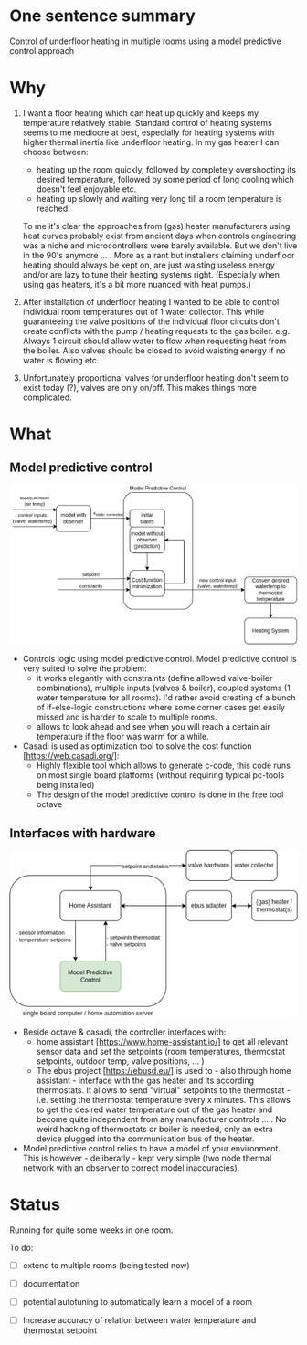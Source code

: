# One sentence summary
Control of underfloor heating in multiple rooms using a model predictive control approach

# Why

1. I want a floor heating which can heat up quickly and keeps my temperature relatively stable.
Standard control of heating systems seems to me mediocre at best, especially for heating systems with higher thermal inertia like underfloor heating.
In my gas heater I can choose between:
   * heating up the room quickly, followed by completely overshooting its desired temperature, followed by some period of long cooling which doesn't feel enjoyable etc.
   * heating up slowly and waiting very long till a room temperature is reached.

    To me it's clear the approaches from (gas) heater manufacturers using heat curves probably exist from ancient days when controls engineering was a niche and microcontrollers were barely available. But we don't live in the 90's anymore ... .
    More as a rant but installers claiming underfloor heating should always be kept on, are just waisting useless energy and/or are lazy to tune their heating systems right. (Especially when using gas heaters, it's a bit more nuanced with heat pumps.)

2. After installation of underfloor heating I wanted to be able to control individual room temperatures out of 1 water collector. This while guaranteeing the valve positions of the individual floor circuits don't create conflicts with the pump / heating requests to the gas boiler. e.g. Always 1 circuit should allow water to flow when requesting heat from the boiler. Also valves should be closed to avoid waisting energy if no water is flowing etc.
3. Unfortunately proportional valves for underfloor heating don't seem to exist today (?), valves are only on/off. This makes things more complicated.
  

# What 

## Model predictive control

![MPC workflow](WorkFlow.png)

* Controls logic using model predictive control. Model predictive control is very suited to solve the problem: 
  * it works elegantly with constraints (define allowed valve-boiler combinations), multiple inputs (valves & boiler), coupled systems (1 water temperature for all rooms).
  I'd rather avoid creating of a bunch of if-else-logic constructions where some corner cases get easily missed and is harder to scale to multiple rooms.
  * allows to look ahead and see when you will reach a certain air temperature if the floor was warm for a while.
* Casadi is used as optimization tool to solve the cost function [https://web.casadi.org/]:
  * Highly flexible tool which allows to generate c-code, this code runs on most single board platforms (without requiring typical pc-tools being installed)
  * The design of the model predictive control is done in the free tool octave
  
## Interfaces with hardware

![Interfaces](Interfaces.png)


* Beside octave & casadi, the controller interfaces with:
  * home assistant [https://www.home-assistant.io/] to get all relevant sensor data and set the setpoints (room temperatures, thermostat setpoints, outdoor temp, valve positions, ... )
  * The ebus project [https://ebusd.eu/] is used to - also through home assistant - interface with the gas heater and its according thermostats. It allows to send "virtual" setpoints to the thermostat - i.e. setting the thermostat temperature every x minutes. This allows to get the desired water temperature out of the gas heater and become quite independent from any manufacturer controls ... . No weird hacking of thermostats or boiler is needed, only an extra device plugged into the communication bus of the heater.
* Model predictive control relies to have a model of your environment. This is however - deliberatly - kept very simple (two node thermal network with an observer to correct model inaccuracies).

# Status
Running for quite some weeks in one room.
  
To do:
- [ ] extend to multiple rooms (being tested now)
- [ ] documentation
- [ ] potential autotuning to automatically learn a model of a room
- [ ] Increase accuracy of relation between water temperature and thermostat setpoint 


